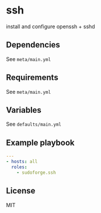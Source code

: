 # ssh

install and configure openssh + sshd

## Dependencies

See `meta/main.yml`

## Requirements

See `meta/main.yml`

## Variables

See `defaults/main.yml`

## Example playbook

```yaml
---
- hosts: all
  roles:
    - sudoforge.ssh
```

## License

MIT
